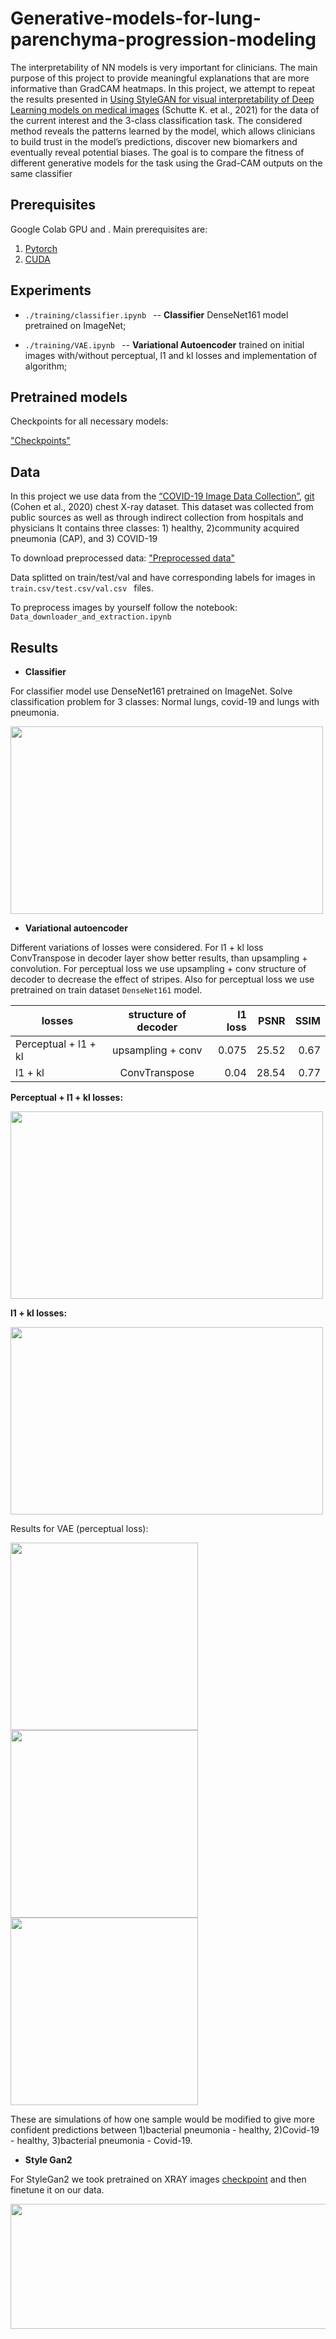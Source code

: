 # Generative-models-for-lung-parenchyma-progression-modeling


The interpretability of NN models is very important for clinicians. The main purpose of this project to provide meaningful
explanations that are more informative than GradCAM heatmaps. In this project, we attempt to repeat the results presented in
[Using StyleGAN for visual interpretability of Deep Learning models on medical images](https://arxiv.org/pdf/2101.07563.pdf) (Schutte K. et al., 2021) for the data of
the current interest and the 3-class classification task. The considered method reveals the patterns learned by the model, which
allows clinicians to build trust in the model’s predictions, discover new biomarkers and eventually reveal potential biases. The
goal is to compare the fitness of different generative models for the task using the Grad-CAM outputs on the same classifier

## Prerequisites

Google Colab GPU and .
Main prerequisites are:

1. [Pytorch](https://pytorch.org/)
2. [CUDA](https://developer.nvidia.com/cuda-downloads)

## Experiments

- ```./training/classifier.ipynb ``` -- __Classifier__ DenseNet161 model pretrained on ImageNet;

- ```./training/VAE.ipynb ``` -- __Variational Autoencoder__ trained on initial images with/without perceptual, l1 and kl losses and implementation of algorithm;



## Pretrained models

Checkpoints for all necessary models: 

["Checkpoints"](https://drive.google.com/drive/u/1/folders/1o8Gr2bwNK_TzF5MxUdKNjj2Wb8RiveL0)

## Data

In this project we use  data from the [“COVID-19 Image Data Collection”](https://arxiv.org/abs/2003.11597), [git](https://github.com/ieee8023/covid-chestxray-dataset) (Cohen et al., 2020) chest X-ray dataset. This dataset was collected from public sources as well as through indirect collection from hospitals and physicians It contains three classes: 1) healthy, 2)community acquired pneumonia (CAP), and 3) COVID-19 

To download preprocessed data: ["Preprocessed data"](https://drive.google.com/drive/u/1/folders/1eWKsLpFsz4F57q4VNZmiBL2ap1e0k6Um)

Data splitted on train/test/val and have corresponding labels for images in ```train.csv/test.csv/val.csv ``` files.

To preprocess images by yourself follow the notebook:
```Data_downloader_and_extraction.ipynb ``` 

## Results

- __Classifier__ 

For classifier model use DenseNet161 pretrained on ImageNet. Solve classification problem for 3 classes: Normal lungs, covid-19 and lungs with pneumonia.



<img src="https://github.com/koava36/Generative-models-for-lung-parenchyma-progression-modeling/blob/main/imgs/classifier_acc.png" alt="" width="500" height="300">


- __Variational autoencoder__ 

Different variations of losses were considered. For l1 + kl loss ConvTranspose in decoder layer show better results, than upsampling + convolution.
For perceptual loss we use upsampling + conv structure of decoder to decrease the effect of stripes. Also for perceptual loss we use pretrained on train dataset ```DenseNet161``` model.

|losses | structure of decoder | l1 loss | PSNR| SSIM|
|----------------|:---------:|----------------:|--------------:|-----------:|
| Perceptual + l1 + kl| upsampling + conv| 0.075|25.52|0.67|
|l1 + kl| ConvTranspose |0.04 |28.54|0.77|

__Perceptual + l1 + kl losses:__

<img src="https://github.com/koava36/Generative-models-for-lung-parenchyma-progression-modeling/blob/main/imgs/perceptual_vae.png" alt="" width="500" height="300">

__l1 + kl losses:__

<img src="https://github.com/koava36/Generative-models-for-lung-parenchyma-progression-modeling/blob/main/imgs/vae_reconstructed.png" alt="" width="500" height="300">

Results for VAE (perceptual loss):

<div class="row">
    <img src="https://github.com/koava36/Generative-models-for-lung-parenchyma-progression-modeling/blob/main/imgs/pneum_to_norm.gif" alt="" width="300">
    <img src="https://github.com/koava36/Generative-models-for-lung-parenchyma-progression-modeling/blob/main/imgs/covid_to_norm.gif" alt="" width="300">
    <img src="https://github.com/koava36/Generative-models-for-lung-parenchyma-progression-modeling/blob/main/imgs/pneum_to_covid.gif" alt="" width="300">
</div>

These are simulations of how one sample would be modified to give more confident predictions between 1)bacterial pneumonia - healthy, 2)Covid-19 - healthy, 3)bacterial pneumonia - Covid-19.

- __Style Gan2__

For StyleGan2 we took pretrained on XRAY images [checkpoint](https://drive.google.com/file/d/1Wmi7qZ-ngX0clvHmgS-j2-FNIMZCWziK/view) and then finetune it on our data.

<img src="https://github.com/koava36/Generative-models-for-lung-parenchyma-progression-modeling/blob/main/imgs/style_gan_generated.png" alt="" width="800" height="200">



<!-- 
<!-- Build LR classifier both on initial data and obtained after encoder bottleneck vectors for gender and age labels.

| Label| Initial vectors | Bottlenck vectors |
|----------------|:---------:|----------------:|
| Gender | 0.919 | 0.856 |
| Age| 0.47 | 0.465 | -->
 





